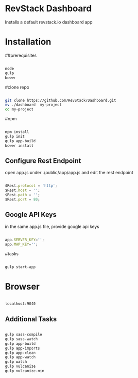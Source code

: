 RevStack Dashboard
===========================

Installs a default revstack.io dashboard app

# Installation


##prerequisites

``` bash

node
gulp
bower

```


#clone repo

``` bash

git clone https://github.com/RevStack/Dashboard.git
mv ./dashboard  my-project
cd my-project

```


#npm

``` bash

npm install
gulp init
gulp app-build
bower install

```

## Configure Rest Endpoint
open app.js under ./public/app/app.js and edit the rest endpoint

```js

$Rest.protocol = 'http';
$Rest.host = '';
$Rest.path = '';
$Rest.port = 80;

```

## Google API Keys
in the same app.js file, provide google api keys

```js

app.SERVER_KEY='';
app.MAP_KEY='';

```


#tasks

``` bash

gulp start-app

```

# Browser

``` bash

localhost:9040

```

## Additional Tasks

``` bash

gulp sass-compile
gulp sass-watch
gulp app-build
gulp app-imports
gulp app-clean
gulp app-watch
gulp watch
gulp vulcanize
gulp vulcanize-min

```


